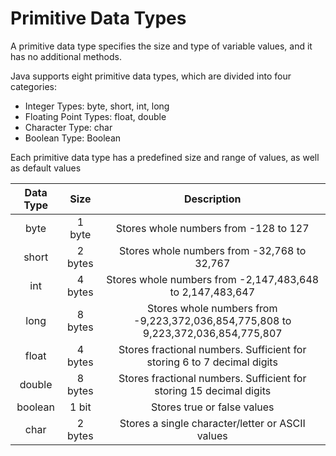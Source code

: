 # Primitive Data Types

A primitive data type specifies the size and type of variable values, and it has no additional methods.

Java supports eight primitive data types, which are divided into four categories:

- Integer Types: byte, short, int, long
- Floating Point Types: float, double 
- Character Type: char 
- Boolean Type: Boolean 

Each primitive data type has a predefined size and range of values, as well as default values

| Data Type | Size | Description |
|:--------------:|:--------------:|:--------------:|
| byte         | 1 byte         | Stores whole numbers from -128 to 127 |
| short | 2 bytes | Stores whole numbers from -32,768 to 32,767 |
| int | 4 bytes | Stores whole numbers from -2,147,483,648 to 2,147,483,647 |
| long | 8 bytes | Stores whole numbers from -9,223,372,036,854,775,808 to 9,223,372,036,854,775,807 |
| float | 4 bytes | Stores fractional numbers. Sufficient for storing 6 to 7 decimal digits |
| double | 8 bytes | Stores fractional numbers. Sufficient for storing 15 decimal digits |
| boolean | 1 bit | Stores true or false values |
| char | 2 bytes | Stores a single character/letter or ASCII values |
